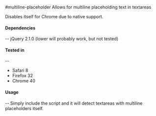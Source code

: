 #multiline-placeholder
Allows for multiline placeholding text in textareas

Disables itself for Chrome due to native support.

#### Dependencies
--
jQuery 2.1.0 (lower will probably work, but not tested)

#### Tested in
--
- Safari 8
- Firefox 32
- Chrome 40

#### Usage
--
Simply include the script and it will detect textareas with multiline placeholders itself.
